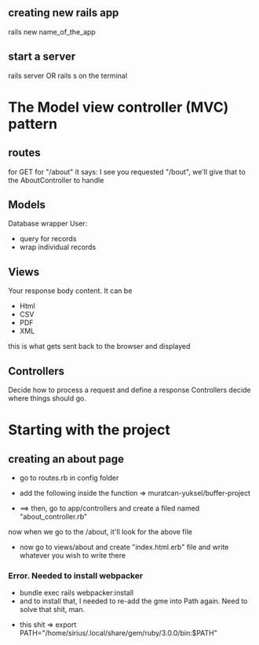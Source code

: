 ## creating new rails app

rails new name_of_the_app

## start a server

rails server OR rails s on the terminal

# The Model view controller (MVC) pattern

## routes

for GET for "/about" it says:
I see you requested "/bout", we'll give that to the AboutController to handle

## Models

Database wrapper
User:

- query for records
- wrap individual records

## Views

Your response body content. It can be

- Html
- CSV
- PDF
- XML

this is what gets sent back to the browser and displayed

## Controllers

Decide how to process a request and define a response
Controllers decide where things should go.

# Starting with the project

## creating an about page

- go to routes.rb in config folder
- add the following inside the function => muratcan-yuksel/buffer-project

- ==> then, go to app/controllers and create a filed named "about_controller.rb"

now when we go to the /about, it'll look for the above file

- now go to views/about and create "index.html.erb" file and write whatever you wish to write there

### Error. Needed to install webpacker

- bundle exec rails webpacker:install
- and to install that, I needed to re-add the gme into Path again. Need to solve that shit, man.

* this shit => export PATH="/home/sirius/.local/share/gem/ruby/3.0.0/bin:$PATH"
